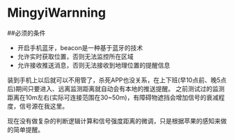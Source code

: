 # MingyiWarnning

##必须的条件

* 开启手机蓝牙，beacon是一种基于蓝牙的技术
* 允许实时获取位置，否则无法监控所在区域
* 允许接收推送消息，否则无法接收到地理位置的提醒信息


装到手机上以后就可以不用管了，杀死APP也没关系，在上下班(早10点前、晚5点后)期间只要进入、远离监测距离就自动会有本地的推送提醒。
之前测试过的监测距离在10m左右(实际可连接范围在30~50m)，有障碍物遮挡会增加信号的衰减程度，信号源在我这里。



现在没有做复杂的判断逻辑计算和信号强度距离的微调，只是根据苹果的感知来做的简单提醒。
